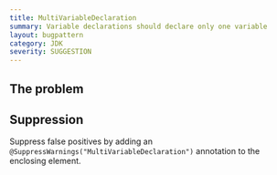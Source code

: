 ```yaml
---
title: MultiVariableDeclaration
summary: Variable declarations should declare only one variable
layout: bugpattern
category: JDK
severity: SUGGESTION
---
```


<!--
*** AUTO-GENERATED, DO NOT MODIFY ***
To make changes, edit the @BugPattern annotation or the explanation in docs/bugpattern.
-->

## The problem


## Suppression
Suppress false positives by adding an `@SuppressWarnings("MultiVariableDeclaration")` annotation to the enclosing element.
